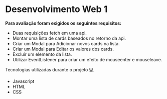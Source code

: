 # Desenvolvimento Web 1

**Para avaliação foram exigidos os seguintes requisitos:**

* Duas requisições fetch em uma api.
* Montar uma lista de cards baseados no retorno da api.
* Criar um Modal para Adicionar novos cards na lista.
* Criar um Modal para Editar os valores dos cards.
* Excluir um elemento da lista.
* Utilizar EventListener para criar um efeito de mouseenter e mouseleave.

Tecnologias utilizadas durante o projeto 💻
* Javascript
* HTML
* CSS

